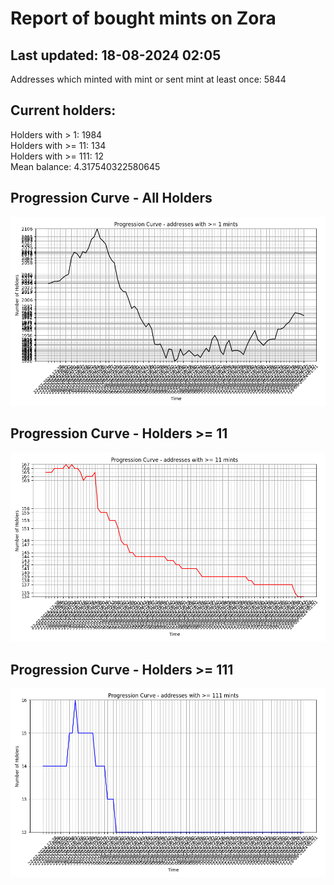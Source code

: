 # Report of bought mints on Zora
## Last updated: 18-08-2024 02:05
Addresses which minted with mint or sent mint at least once: 5844

## Current holders:
Holders with > 1: 1984  
Holders with >= 11: 134  
Holders with >= 111: 12  
Mean balance: 4.317540322580645  

## Progression Curve - All Holders
![addresses with >= 1 mint](progression_curve_all.png)
## Progression Curve - Holders >= 11
![addresses with >= 11 mints](progression_curve_gt_11.png)
## Progression Curve - Holders >= 111
![addresses with >= 111 mints](progression_curve_gt_111.png)
